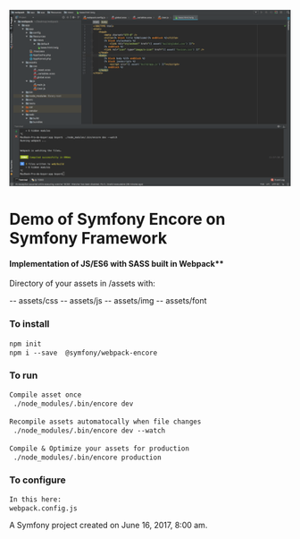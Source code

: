 ![enter image description here](./screens/img.png)

Demo of Symfony Encore on Symfony Framework
=============


#### Implementation of JS/ES6 with  SASS  built in Webpack**


Directory of your assets in /assets with:

-- assets/css
-- assets/js
-- assets/img
-- assets/font


### To install

```
npm init
npm i --save  @symfony/webpack-encore 
```



### To run
```
Compile asset once
 ./node_modules/.bin/encore dev

Recompile assets automatocally when file changes
 ./node_modules/.bin/encore dev --watch

Compile & Optimize your assets for production
 ./node_modules/.bin/encore production
```

### To configure
```
In this here:
webpack.config.js
```



A Symfony project created on June 16, 2017, 8:00 am.
